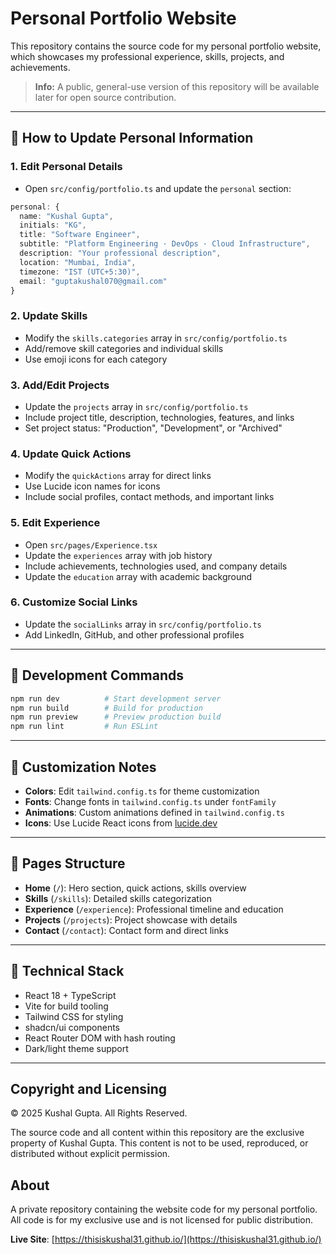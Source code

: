 # Personal Portfolio Website

This repository contains the source code for my personal portfolio website, which showcases my professional experience, skills, projects, and achievements.

> **Info:** A public, general-use version of this repository will be available later for open source contribution.

---

## 📝 How to Update Personal Information

### 1. **Edit Personal Details**
   * Open `src/config/portfolio.ts` and update the `personal` section:
   ```typescript
   personal: {
     name: "Kushal Gupta",
     initials: "KG",
     title: "Software Engineer",
     subtitle: "Platform Engineering · DevOps · Cloud Infrastructure",
     description: "Your professional description",
     location: "Mumbai, India",
     timezone: "IST (UTC+5:30)",
     email: "guptakushal070@gmail.com"
   }
   ```

### 2. **Update Skills**
   * Modify the `skills.categories` array in `src/config/portfolio.ts`
   * Add/remove skill categories and individual skills
   * Use emoji icons for each category

### 3. **Add/Edit Projects**
   * Update the `projects` array in `src/config/portfolio.ts`
   * Include project title, description, technologies, features, and links
   * Set project status: "Production", "Development", or "Archived"

### 4. **Update Quick Actions**
   * Modify the `quickActions` array for direct links
   * Use Lucide icon names for icons
   * Include social profiles, contact methods, and important links

### 5. **Edit Experience**
   * Open `src/pages/Experience.tsx`
   * Update the `experiences` array with job history
   * Include achievements, technologies used, and company details
   * Update the `education` array with academic background

### 6. **Customize Social Links**
   * Update the `socialLinks` array in `src/config/portfolio.ts`
   * Add LinkedIn, GitHub, and other professional profiles

---

## 🚀 Development Commands

```bash
npm run dev          # Start development server
npm run build        # Build for production
npm run preview      # Preview production build
npm run lint         # Run ESLint
```

---

## 🎨 Customization Notes

- **Colors**: Edit `tailwind.config.ts` for theme customization
- **Fonts**: Change fonts in `tailwind.config.ts` under `fontFamily`
- **Animations**: Custom animations defined in `tailwind.config.ts`
- **Icons**: Use Lucide React icons from [lucide.dev](https://lucide.dev)

---

## 📱 Pages Structure

- **Home** (`/`): Hero section, quick actions, skills overview
- **Skills** (`/skills`): Detailed skills categorization
- **Experience** (`/experience`): Professional timeline and education
- **Projects** (`/projects`): Project showcase with details
- **Contact** (`/contact`): Contact form and direct links

---

## 🔧 Technical Stack

- React 18 + TypeScript
- Vite for build tooling
- Tailwind CSS for styling
- shadcn/ui components
- React Router DOM with hash routing
- Dark/light theme support

---

## Copyright and Licensing

© 2025 Kushal Gupta. All Rights Reserved.

The source code and all content within this repository are the exclusive property of Kushal Gupta. This content is not to be used, reproduced, or distributed without explicit permission.

## About

A private repository containing the website code for my personal portfolio. All code is for my exclusive use and is not licensed for public distribution.

**Live Site**: [https://thisiskushal31.github.io/](https://thisiskushal31.github.io/)
